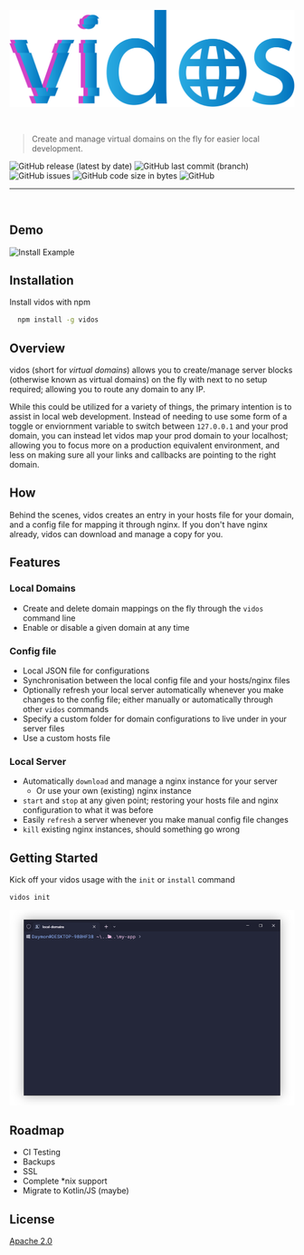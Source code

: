 
<p align="center">
<img src="./images/logo.svg"  alt="logo"/>
</p>

<br>

> Create and manage virtual domains on the fly for easier local development.

![GitHub release (latest by date)](https://img.shields.io/github/v/release/daymxn/kHTML?style=flat-square)
![GitHub last commit (branch)](https://img.shields.io/github/last-commit/daymxn/kHTML/main?style=flat-square)
![GitHub issues](https://img.shields.io/github/issues/daymxn/kHTML?style=flat-square)
![GitHub code size in bytes](https://img.shields.io/github/languages/code-size/daymxn/kHTML?style=flat-square)
![GitHub](https://img.shields.io/github/license/daymxn/kHTML?style=flat-square)

---

<br>

## Demo

![Install Example](./images/demo.png)


## Installation

Install vidos with npm

```bash
  npm install -g vidos
```
## Overview

vidos (short for _virtual domains_) allows you to create/manage server blocks (otherwise known as virtual domains) on the fly with
next to no setup required; allowing you to route any domain to any IP.

While this could be utilized for a variety of things, the primary intention is to
assist in local web development. Instead of needing to use some form of a toggle or enviornment variable
to switch between `127.0.0.1` and your prod domain, you can instead let vidos map your
prod domain to your localhost; allowing you to focus more on a production equivalent
environment, and less on making sure all your links and callbacks are pointing
to the right domain.

## How

Behind the scenes, vidos creates an entry in your hosts file for your domain, and 
a config file for mapping it through nginx. If you don't have nginx already, vidos can
download and manage a copy for you.

## Features

### Local Domains

- Create and delete domain mappings on the fly through the `vidos` command line
- Enable or disable a given domain at any time

### Config file

- Local JSON file for configurations
- Synchronisation between the local config file and your hosts/nginx files
- Optionally refresh your local server automatically whenever you make changes to the config file;
either manually or automatically through other `vidos` commands
- Specify a custom folder for domain configurations to live under in your server files
- Use a custom hosts file

### Local Server

- Automatically `download` and manage a nginx instance for your server
  - Or use your own (existing) nginx instance
- `start` and `stop` at any given point; restoring your hosts file and nginx configuration
to what it was before
- Easily `refresh` a server whenever you make manual config file changes
- `kill` existing nginx instances, should something go wrong


## Getting Started

Kick off your vidos usage with the `init` or `install` command

```bash
vidos init
```

![Install Example](./images/getting_started.png)


## Roadmap

- CI Testing
- Backups
- SSL
- Complete *nix support
- Migrate to Kotlin/JS (maybe)

## License

[Apache 2.0](/LICENSE)

